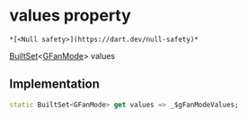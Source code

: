 


# values property




    *[<Null safety>](https://dart.dev/null-safety)*




[BuiltSet](https://pub.dev/documentation/built_collection/5.1.1/built_collection/BuiltSet-class.html)&lt;[GFanMode](../../third_party_yonomi_graphql_schema___generated___schema.docs.schema.gql/GFanMode-class.md)> values
  







## Implementation

```dart
static BuiltSet<GFanMode> get values => _$gFanModeValues;
```









